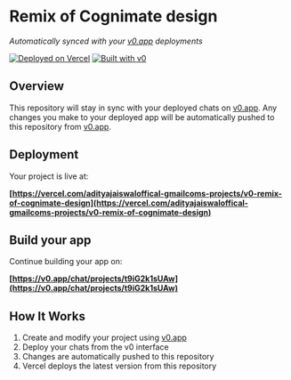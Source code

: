 # Remix of Cognimate design

*Automatically synced with your [v0.app](https://v0.app) deployments*

[![Deployed on Vercel](https://img.shields.io/badge/Deployed%20on-Vercel-black?style=for-the-badge&logo=vercel)](https://vercel.com/adityajaiswaloffical-gmailcoms-projects/v0-remix-of-cognimate-design)
[![Built with v0](https://img.shields.io/badge/Built%20with-v0.app-black?style=for-the-badge)](https://v0.app/chat/projects/t9iG2k1sUAw)

## Overview

This repository will stay in sync with your deployed chats on [v0.app](https://v0.app).
Any changes you make to your deployed app will be automatically pushed to this repository from [v0.app](https://v0.app).

## Deployment

Your project is live at:

**[https://vercel.com/adityajaiswaloffical-gmailcoms-projects/v0-remix-of-cognimate-design](https://vercel.com/adityajaiswaloffical-gmailcoms-projects/v0-remix-of-cognimate-design)**

## Build your app

Continue building your app on:

**[https://v0.app/chat/projects/t9iG2k1sUAw](https://v0.app/chat/projects/t9iG2k1sUAw)**

## How It Works

1. Create and modify your project using [v0.app](https://v0.app)
2. Deploy your chats from the v0 interface
3. Changes are automatically pushed to this repository
4. Vercel deploys the latest version from this repository